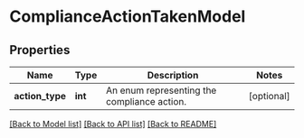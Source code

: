 # ComplianceActionTakenModel

## Properties
Name | Type | Description | Notes
------------ | ------------- | ------------- | -------------
**action_type** | **int** | An enum representing the compliance action. | [optional] 

[[Back to Model list]](../README.md#documentation-for-models) [[Back to API list]](../README.md#documentation-for-api-endpoints) [[Back to README]](../README.md)


